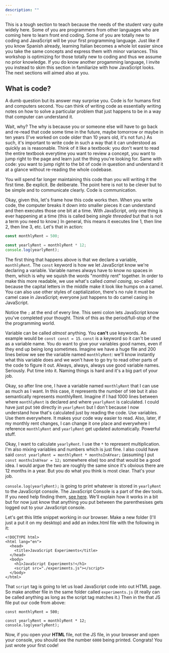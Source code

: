 ```yaml
---
description: ""
---
```


This is a tough section to teach because the needs of the student vary quite widely here. Some of you are programmers from other languages who are coming here to learn front end coding. Some of you are totally new to coding and JavaScript will be your first programming language. Just like if you know Spanish already, learning Italian becomes a whole lot easier since you take the same concepts and express them with minor variances. This workshop is optimizing for those totally new to coding and thus we assume no prior knowledge. If you do know another progamming language, I invite you instead to skim this section in familiarize with how JavaScript looks. The next sections will aimed also at you.

## What is code?

A dumb question but its answer may surprise you. Code is for humans first and computers second. You can think of writing code as essentially writing notes on how to solve a particular problem that just happens to be in a way that computer can understand it.

Wait, why? The why is because you or someone else will have to go back and re-read that code some time in the future, maybe tomorrow or maybe in ten years (I've worked on code older than 10 years old, it's not fun.) As such, it's important to write code in such a way that it can understood as quickly as is reasonable. Think of it like a textbook: you don't want to read the entire textbook everytime you want to review a concept, you want to jump right to the page and learn just the thing you're looking for. Same with code: you want to jump right to the bit of code in question and understand it at a glance without re-reading the whole codebase.

You will spend far longer maintaining this code than you will writing it the first time. Be explicit. Be deliberate. The point here is not to be clever but to be simple and to communicate clearly. Code is communication.

Okay, given this, let's frame how this code works then. When you write code, the computer breaks it down into smaller pieces it can understand and then executes those one bit at a time. With JavaScript, only one thing is ever happening at a time (this is called being _single threaded_ but that is not a term you need to know.) In general, this means it executes line 1, then line 2, then line 3, etc. Let's that in action:

```javascript
const monthlyRent = 500;

const yearlyRent = monthlyRent * 12;
console.log(yearlyRent);
```

The first thing that happens above is that we declare a variable, `monthlyRent`. The `const` keyword is how we let JavaScript know we're declaring a variable. Variable names always have to know no spaces in them, which is why we squish the words "monthly rent" together. In order to make this more readable, we use what's called _camel casing_, so-called because the capital letters in the middle make it look like humps on a camel. You can also use other styles of captialization, there's no rule it must be camel case in JavaScript; everyone just happens to do camel casing in JavaScript.

Notice the `;` at the end of every line. This semi colon lets JavaScript know you've completed your thought. Think of this as the period/full-stop of the the programming world.

Variable can be called _almost_ anything. You **can't** use keywords. An example would be `const const = 15`. `const` is a keyword so it can't be used as a variable name. You do want to give your variables good names, even if they end up being long sometimes. Imagine we have a huge file and 200 lines below we see the variable named `monthlyRent`: we'll know instantly what this variable does and we won't have to go try to read other parts of the code to figure it out. Always, always, always use good variable names. Seriously. Put time into it. Naming things is hard and it's a big part of your job.

Okay, so after line one, I have a variable named `monthlyRent` that I can use as much as I want. In this case, it represents the number of `500` but it also semantically represents monthlyRent. Imagine if I had 1000 lines between where `monthlyRent` is declared and where `yearlyRent` is calculated. I could have just put `500` directly in `yearlyRent` but I don't because I now understand how that's calculated just by reading the code. Use variables. Use them everywhere. It makes your code way easier to read. Also, later, if my monthly rent changes, I can change it one place and everywhere I reference `monthlyRent` and `yearlyRent` get updated automatically. Powerful stuff.

Okay, I want to calculate `yearlyRent`. I use the `*` to represent multiplication. I'm also mixing variables and numbers which is just fine. I also could have said `const yearlyRent = monthlyRent * monthsInAYear;` (assuming I put `const monthsInAYear = 12;` somewhere else) too and that would be a good idea. I would argue the two are roughly the same since it's obvious there are 12 months in a year. But you do what you think is most clear. That's your job.

`console.log(yearlyRent);` is going to print whatever is stored in `yearlyRent` to the JavaScript console. The JavaScript Console is a part of the dev tools. If you need help finding them, [see here][devtools]. We'll explain how it works in a bit but for now just know that anything you put between the parenthesises gets logged out to your JavaScript console.

Let's get this little snippet working in our browser. Make a new folder (I'll just a put it on my desktop) and add an index.html file with the following in it:

```display-html
<!DOCTYPE html>
<html lang="en">
  <head>
    <title>JavaScript Experiments</title>
  </head>
  <body>
    <h1>JavaScript Experiments!</h1>
    <script src="./experiments.js"></script>
  </body>
</html>
```

That `script` tag is going to let us load JavaScript code into out HTML page. So make another file in the same folder called `experiments.js` (it really can be called anything as long as the script tag matches it.) Then in the that JS file put our code from above:

```display-javascript
const monthlyRent = 500;

const yearlyRent = monthlyRent * 12;
console.log(yearlyRent);
```

Now, if you open your **HTML** file, not the JS file, in your browser and open your console, you should see the number `6000` being printed. Congrats! You just wrote your first code!

[devtools]: https://webmasters.stackexchange.com/questions/8525/how-do-i-open-the-javascript-console-in-different-browsers
